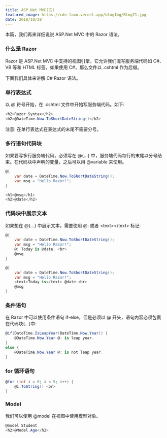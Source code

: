 ```yaml
---
title: ASP.Net MVC(五)
featured_image: https://cdn-fawn.vercel.app/blogImg/Blog71.jpg
date: 2018/10/28
---
```


本篇，我们再来详细说说 ASP.Net MVC 中的 Razor 语法。

### 什么是 Razor
Razor 是 ASP.Net MVC 中支持的视图引擎，它允许我们混写服务端代码如 C#、VB 等和 HTML 标签，如果使用 C#，那么文件以 .cshtml 作为后缀。

下面我们具体来讲解 C# Razor 语法。
### 单行表达式
以 @ 符号开始，在 .cshtml 文件中开始写服务端代码。如下: 
``` csharp
<h2>Razor Syntax</h2>
<h2>@DateTime.Now.ToShortDateString()</h2>
```
注意: 在单行表达式在表达式的末尾不需要分号。

### 多行语句代码块
如果要写多行服务端代码，必须写在 @{...} 中，服务端代码每行的末尾以分号结束。在代码块中声明的变量，之后可以用 @variable 来使用。
``` csharp
@{
    var date = DateTime.Now.ToShortDateString();
    var msg = "Hello Razor!";
}

<h1>@msg</h1>
<h2>@date</h2>
```

### 代码块中展示文本
如果想在 @{...} 中展示文本，需要使用 @: 或者 &lt;text&gt;&lt;/text&gt; 标记: 
``` csharp
@{
    var date = DateTime.Now.ToShortDateString();
    var msg = "Hello Razor!";
    @: Today is @date. <br>
    @msg
}

@{
    var date = DateTime.Now.ToShortDateString();
    var msg = "Hello Razor!";
    <text>Today is</text> @date.<br>
    @msg
}
```

### 条件语句
在 Razor 中可以使用条件语句 if-else，但是必须以 @ 开头，语句内容必须包裹在代码块{...}中: 
``` csharp
@if(DateTime.IsLeapYear(DateTime.Now.Year)) {
    @DateTime.Now.Year @: is leap year.
}
else {
    @DateTime.Now.Year @: is not leap year.
}
```

### for 循环语句
``` csharp
@for (int i = 0; i < 5; i++) {
    @i.ToString() <br>
}
```

### Model
我们可以使用 @model 在视图中使用模型对象。
``` csharp
@model Student
<h2>@Model.Age</h2>
```